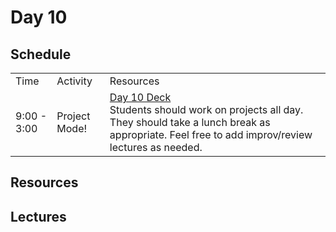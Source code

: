 # Day 10

## Schedule

<table>
    <tr>
        <td>Time</td>
        <td>Activity</td>
        <td>Resources</td>
    </tr>
    <tr>
        <td>9:00 - 3:00</td>
        <td>Project Mode!</td>
        <td>
            <a href="https://drive.google.com/open?id=1Ippe0_dy0MAcffk5EPNhqhuR1AsY6VNHBUglzeQyhPA&authuser=0">Day 10 Deck</a>
            <br>
            Students should work on projects all day. They should take a lunch break as appropriate. Feel free to add improv/review lectures as needed. 
        </td>
    </tr>
</table>

## Resources

## Lectures
